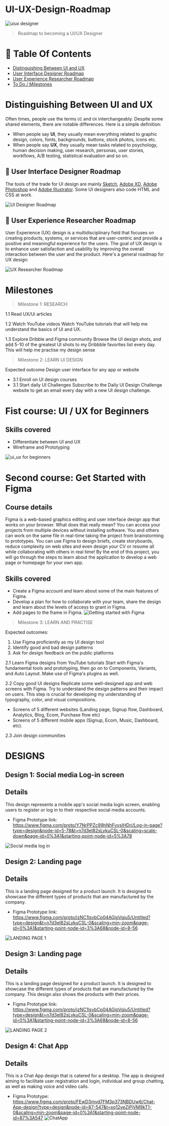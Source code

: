 # UI-UX-Design-Roadmap

![uiux designer](https://github.com/MichelleGoba/UX-UI-Design-Roadmap/assets/127187021/b1095f2a-7c7e-407b-9690-2f33f76005bc)

> Roadmap to becoming a UI/UX Designer
# 📖 Table Of Contents

 * [Distinguishing Between UI and UX](#distinguishing-between-ui-and-ux)
 * [User Interface Designer Roadmap](#-user-interface-designer-roadmap)
 * [User Experience Researcher Roadmap](#-user-experience-researcher-roadmap)
 * [To Do / Milestones ](#-to-do-/-milestones)

# Distinguishing Between UI and UX
Often times, people use the terms ```UI``` and ```UX``` interchangeably. Despite some shared elements, there are notable differences. Here is a simple definition:

- When people say __UI__, they usually mean everything related to graphic design, colors, fonts, backgrounds, buttons, stock photos, icons etc.
- When people say __UX__, they usually mean tasks related to psychology, human decision making, user research, personas, user stories, workflows, A/B testing, statistical evaluation and so on.

## 🎨 User Interface Designer Roadmap
The tools of the trade for UI design are mainly [Sketch](https://www.sketchapp.com/), [Adobe XD](http://www.adobe.com/de/products/experience-design.html), [Adobe Photoshop](http://www.adobe.com/de/products/photoshop.html) and [Adobe Illustrator](http://www.adobe.com/de/products/illustrator.html). Some UI designers also code HTML and CSS at work.

![UI Designer Roadmap](http://i.imgur.com/nGgB1ZF.png)

## 🔮 User Experience Researcher Roadmap
User Experience (UX) design is a multidisciplinary field that focuses on creating products, systems, or services that are user-centric and provide a positive and meaningful experience for the users. The goal of UX design is to enhance user satisfaction and usability by improving the overall interaction between the user and the product. Here's a general roadmap for UX design:

![UX Researcher Roadmap](http://i.imgur.com/duKBzNL.png)

# Milestones

> Milestone 1: RESEARCH

1.1 Read UX/Ui articles

1.2 Watch YouTube videos
Watch YouTube tutorials that will help me understand the basics of UI and UX.

1.3 Explore Dribble and Figma community
Browse the UI design shots, and add 5-10 of the greatest UI shots to my  Dribbble favorites list every day. This will help me practise my design sense

> Milestone 2: LEARN UI DESIGN

Expected outcome
Design user interface for any app or website
   
* 3.1 Enroll on UI design courses
* 3.1 Start daily UI Challenges
Subscribe to the Daily UI Design Challenge website to get an email every day with a new UI design challenge.

# Fist course: UI / UX for Beginners

## Skills covered
* Differentiate between UI and UX
* Wireframe and Prototyping

![ui_ux for beginners](https://github.com/MichelleGoba/UX-UI-Design-Roadmap/assets/127187021/eb43d5c5-1de1-4cb0-82d9-4ca90c30e4cc)


# Second course: Get Started with Figma
## Course details
Figma is a web-based graphics editing and user interface design app that works on your browser.  What does that really mean?  You can access your projects from multiple devices without installing software.  You and others can work on the same file in real-time taking the project from brainstorming to prototypes.  You can use Figma to design briefs, create storyboards, reduce complexity on web sites and even design your CV or resume all while collaborating with others in real time! By the end of this project, you will go through the steps to learn about the application to develop a web page or homepage for your own app.
## Skills covered
* Create a Figma account and learn about some of the main features of Figma.
* Develop a plan for how to collaborate with your team, share the design and learn about the levels of access to grant in Figma.
* Add pages to the frame in Figma.
![Getting started with Figma](https://github.com/MichelleGoba/UX-UI-Design-Roadmap/assets/127187021/a99a4af1-92af-4af0-96ff-88e11274ae16)


> Milestone 3: LEARN AND PRACTISE

Expected outcomes:

1. Use Figma proficiently as my UI design tool
2. Identify good and bad design patterns
3. Ask for design feedback on the public platforms
   
2.1 Learn Figma designs from YouTube tutorials
Start with Figma's fundamental tools and prototyping, then go on to Components, Variants, and Auto Layout. Make use of Figma's plugins as well.

2.2 Copy good UI designs
Replicate some well-designed app and web screens with Figma. Try to understand the design patterns and their impact on users.
This step is crucial for developing my understanding of typography, color, and visual compositions.
* Screens of 5 different websites (Landing page, Signup flow, Dashboard, Analytics, Blog, Ecom, Purchase flow etc)
* Screens of 5 different mobile apps (Signup, Ecom, Music, Dashboard, etc).
  
2.3 Join design communities

# DESIGNS

## Design 1: Social media Log-in screen
## Details

This design represents a mobile app's social media login screen, enabling users to register or log in to their respective social media accounts.
* Figma Prototype link: https://www.figma.com/proto/Y7NrPPZc99hNhFvvsIHDri/Log-in-page?type=design&node-id=5-78&t=n7d3eI82sLykuCSL-0&scaling=scale-down&page-id=0%3A1&starting-point-node-id=5%3A78

![Social media log in](https://github.com/MichelleGoba/UX-UI-Design-Roadmap/assets/127187021/62c2b567-5c7a-4c35-be04-0d5ae391c005)

## Design 2: Landing page
## Details
This is a landing page designed for a product launch. It is designed to showcase the different types of products that are manufactured by the company. 
* Figma Prototype link: https://www.figma.com/proto/jzNC1lsvbCp04AGipVqju5/Untitled?type=design&t=n7d3eI82sLykuCSL-0&scaling=min-zoom&page-id=0%3A1&starting-point-node-id=3%3A68&node-id=8-56

![LANDING PAGE 1](https://github.com/MichelleGoba/UX-UI-Design-Roadmap/assets/127187021/a209a8a7-59dd-4e5f-907a-8663f8da0542)

## Design 3: Landing page
## Details
This is a landing page designed for a product launch. It is designed to showcase the different types of products that are manufactured by the company. This design also shows the products with their prices.
* Figma Prototype link: https://www.figma.com/proto/jzNC1lsvbCp04AGipVqju5/Untitled?type=design&t=n7d3eI82sLykuCSL-0&scaling=min-zoom&page-id=0%3A1&starting-point-node-id=3%3A68&node-id=8-56

![LANDING PAGE 2](https://github.com/MichelleGoba/UX-UI-Design-Roadmap/assets/127187021/adfaa1d9-a635-49c9-bd80-849165429fc8)


## Design 4: Chat App 
## Details
This is a Chat App design that is catered for a desktop. The app is designed aiming to facilitate user registration and login, individual and group chatting, as well as making voice and video calls.
* Figma Prototype: https://www.figma.com/proto/FEwD3mvd7FM3p373NBDUw6/Chat-App-design?type=design&node-id=87-547&t=xq12veZiPjVM9kT1-0&scaling=min-zoom&page-id=0%3A1&starting-point-node-id=87%3A547
![ChatApp](https://github.com/MichelleGoba/UX-UI-Design-Roadmap/assets/127187021/67ab9a35-9861-46b8-80a3-2c550ebcb066)










